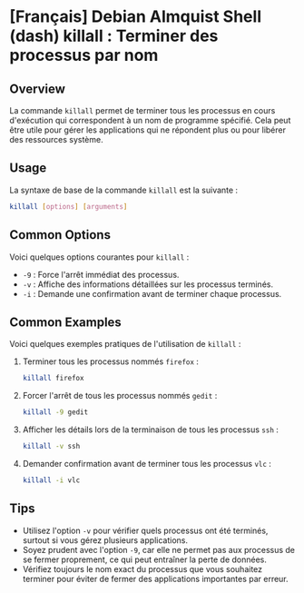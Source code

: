 # [Français] Debian Almquist Shell (dash) killall : Terminer des processus par nom

## Overview
La commande `killall` permet de terminer tous les processus en cours d'exécution qui correspondent à un nom de programme spécifié. Cela peut être utile pour gérer les applications qui ne répondent plus ou pour libérer des ressources système.

## Usage
La syntaxe de base de la commande `killall` est la suivante :

```bash
killall [options] [arguments]
```

## Common Options
Voici quelques options courantes pour `killall` :

- `-9` : Force l'arrêt immédiat des processus.
- `-v` : Affiche des informations détaillées sur les processus terminés.
- `-i` : Demande une confirmation avant de terminer chaque processus.

## Common Examples
Voici quelques exemples pratiques de l'utilisation de `killall` :

1. Terminer tous les processus nommés `firefox` :

    ```bash
    killall firefox
    ```

2. Forcer l'arrêt de tous les processus nommés `gedit` :

    ```bash
    killall -9 gedit
    ```

3. Afficher les détails lors de la terminaison de tous les processus `ssh` :

    ```bash
    killall -v ssh
    ```

4. Demander confirmation avant de terminer tous les processus `vlc` :

    ```bash
    killall -i vlc
    ```

## Tips
- Utilisez l'option `-v` pour vérifier quels processus ont été terminés, surtout si vous gérez plusieurs applications.
- Soyez prudent avec l'option `-9`, car elle ne permet pas aux processus de se fermer proprement, ce qui peut entraîner la perte de données.
- Vérifiez toujours le nom exact du processus que vous souhaitez terminer pour éviter de fermer des applications importantes par erreur.